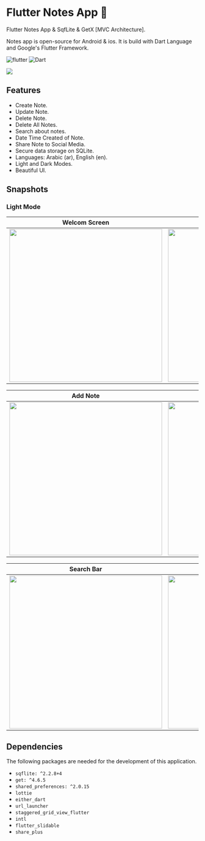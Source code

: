 # Flutter Notes App 📝
Flutter Notes App & SqfLite & GetX [MVC Architecture].

Notes app is open-source for Android & ios. It is build with Dart Language and Google's Flutter Framework.


![flutter](https://img.shields.io/badge/Flutter-Framework-green?logo=flutter)
![Dart](https://img.shields.io/badge/Dart-Language-blue?logo=dart)


<img src="https://github.com/hussenMk/notes_app_sqflite/assets/82022968/f073c09d-5318-438c-b779-8cfa6439617a" />

## Features
- Create Note.
- Update Note.
- Delete Note.
- Delete All Notes.
- Search about notes.
- Date Time Created of Note.
- Share Note to Social Media.
- Secure data storage on SQLite.
- Languages: Arabic (ar), English (en).
- Light and Dark Modes.
- Beautiful UI.


## Snapshots
### Light Mode
| Welcom Screen | Home Screen | Drawer |
|------|-------|-------|
|<img src="https://github.com/hussenMk/notes_app_sqflite/assets/82022968/5a949150-325a-47c9-af76-94e38b3c9358" width="400">|<img src="https://github.com/hussenMk/notes_app_sqflite/assets/82022968/23db9e4d-c978-4ca8-97c6-bd88d2049108" width="400">|<img src="https://github.com/hussenMk/notes_app_sqflite/assets/82022968/1b2d963d-68c0-40d8-93d8-1dde587fc021" width="400">|

| Add Note | Edit Note | Delete Dialog |
|------|-------|-------|
|<img src="https://github.com/hussenMk/notes-app-sqflite-getx/assets/82022968/8456ab27-7bc5-4c0f-b125-d1d1627bedd0" width="400">|<img src="https://github.com/hussenMk/notes-app-sqflite-getx/assets/82022968/f57d03cf-4cff-4052-9afc-2612d9e73882" width="400">|<img src="https://github.com/hussenMk/notes-app-sqflite-getx/assets/82022968/d4c10722-dd88-4f0d-87f7-85b2705ed305" width="400">|



| Search Bar | Share Note | 
|------|-------|
|<img src="https://github.com/hussenMk/notes_app_sqflite/assets/82022968/bea0824c-c330-4146-99c7-dd59ba9ac41e" width="400">|<img src="https://github.com/hussenMk/notes_app_sqflite/assets/82022968/e89bea1e-30c0-4311-9d8a-928a7904ffac" width="400">|<img 




## Dependencies
The following packages are needed for the development of this application.
- `sqflite: ^2.2.8+4`  
- `get: ^4.6.5`
- `shared_preferences: ^2.0.15`
- `lottie`
- `either_dart`
- `url_launcher`
- `staggered_grid_view_flutter`
- `intl`
- `flutter_slidable`
- `share_plus`


